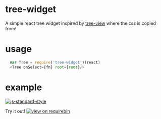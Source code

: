 # tree-widget

A simple react tree widget inspired by [tree-view] where the css is copied from!

# usage

```javascript
  var Tree = require('tree-widget')(react)
  <Tree onSelect={fn} root={root}/>
```

# example

[![js-standard-style](https://cdn.rawgit.com/feross/standard/master/badge.svg)](https://github.com/feross/standard)

Try it out! [![view on requirebin](http://requirebin.com/badge.png)](http://requirebin.com/?gist=a54ed90b8208fbd91365e9273d5e2ace)

[tree-view]:https://github.com/maxogden/tree-view
